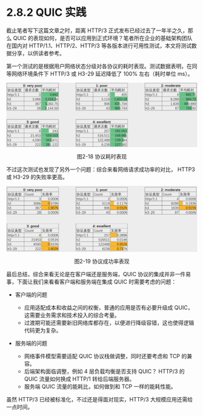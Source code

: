 # 2.8.2 QUIC 实践

截止笔者写下这篇文章之时，距离 HTTP/3 正式发布已经过去了一年半之久，那么 QUIC 的表现如何，是否可以应用到正式环境？笔者所在企业的基础架构团队在国内对 HTTP/1.1、HTTP/2、HTTP/3 等各版本进行可用性测试，本文将测试数据分享，以供读者参考。

第一个测试的是根据用户网络状态分级对各协议的耗时表现。测试数据表明，在同等网络环境条件下 HTTP/3 或 H3-29 延迟降低了 100% 左右（耗时单位 ms）。

<div  align="center">
	<img src="../assets/quic-1.png" width = "660"  align=center />
	<p>图2-18 协议耗时表现</p>
</div>

不过这次测试也发现了另外一个问题：综合来看网络请求成功率的对比， HTTP3 或 H3-29 的失败率更高。

<div  align="center">
	<img src="../assets/quic-3.png" width = "660"  align=center />
	<p>图2-19 协议成功率表现</p>
</div>

最后总结，综合来看无论是在客户端还是服务端，QUIC 协议的集成并非一件易事，下面让我们来看看客户端和服务端在集成 QUIC 时需要考虑的问题：

- 客户端的问题
	- 应用适配成本和收益之间的权衡，普通的应用是否有必要升级成 QUIC，这需要业务需求和技术投入的综合考量。
	- 过渡期可能还需要新旧网络库都存在，以便进行降级容错，这也使得逻辑代码更为复杂。

- 服务端的问题
	- 网络事件模型需要适配 QUIC 协议栈做调整，同时还要考虑和 TCP 的兼容。
	- 后端架构面临调整，例如 4 层负载均衡是否支持 QUIC？ HTTP/3 的 QUIC 流量如何换成 HTTP/1 转给后端服务器。
	- 服务端 QUIC 流量的能耗比，如何做到和 TCP 一样的能耗性能。

虽然 HTTP/3 已经被标准化，不过还是得面对现实，HTTP/3 大规模应用还需给一点时间。